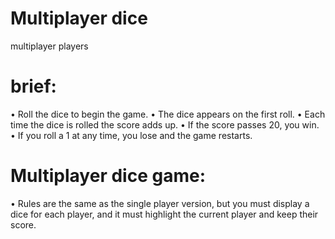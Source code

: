 # Multiplayer dice

 multiplayer players
# brief:
• Roll the dice to begin the game.
• The dice appears on the first roll.
• Each time the dice is rolled the score adds up.
• If the score passes 20, you win.
• If you roll a 1 at any time, you lose and the game restarts.
# Multiplayer dice game:
• Rules are the same as the single player version, but you must display a
dice for each player, and it must highlight the current player and keep
their score. 
